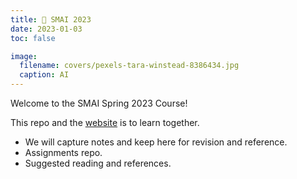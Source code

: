 ```yaml
---
title: 🤖 SMAI 2023
date: 2023-01-03
toc: false

image:
  filename: covers/pexels-tara-winstead-8386434.jpg
  caption: AI
---
```


Welcome to the SMAI Spring 2023 Course!

This repo and the [website](https://smai.netlify.app/) is to learn together.

- We will capture notes and keep here for revision and reference.
- Assignments repo.
- Suggested reading and references.
